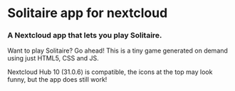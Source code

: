 <p align="center">
<h1>Solitaire app for nextcloud</h1>
<h3>A Nextcloud app that lets you play Solitaire.</h3>
Want to play Solitaire? Go ahead! This is a tiny game generated on demand using just HTML5, CSS and JS.
</p>
Nextcloud Hub 10 (31.0.6) is compatible, the icons at the top may look funny, but the app does still work!
